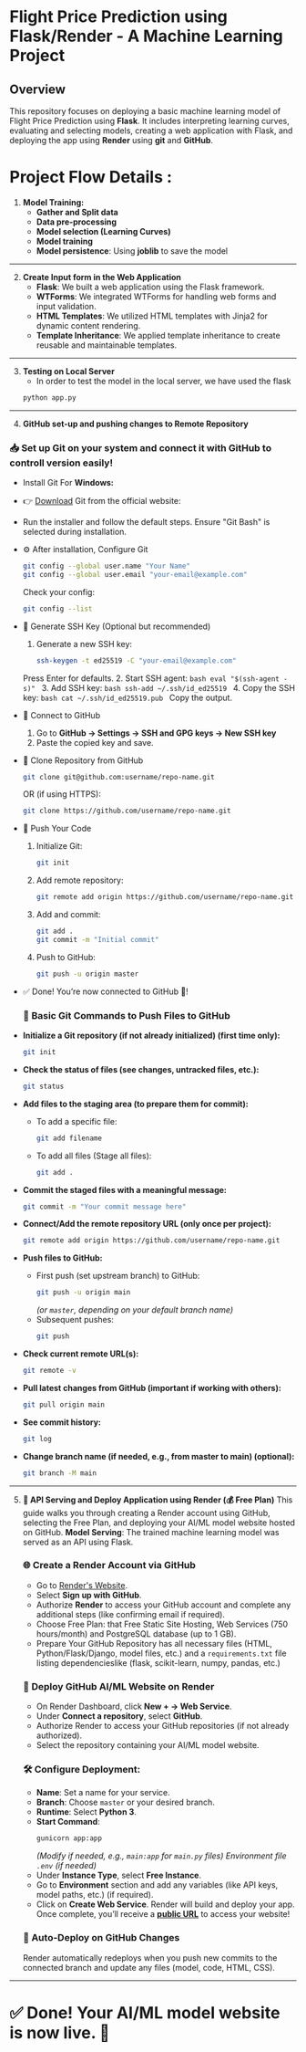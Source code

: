 # Flight Price Prediction using Flask/Render - A Machine Learning Project

## Overview

This repository focuses on deploying a basic machine learning model of Flight Price Prediction using **Flask**. It includes interpreting learning curves, evaluating and selecting models, creating a web application with Flask, and deploying the app using **Render** using **git** and **GitHub**.

# Project Flow Details :
1. **Model Training:**
    - **Gather and Split data**
    - **Data pre-processing**
    - **Model selection (Learning Curves)**
    - **Model training**
    - **Model persistence**: Using **joblib** to save the model

---

2. **Create Input form in the Web Application**
    - **Flask**: We built a web application using the Flask framework.
    - **WTForms**: We integrated WTForms for handling web forms and input validation.
    - **HTML Templates**: We utilized HTML templates with Jinja2 for dynamic content rendering.
    - **Template Inheritance**: We applied template inheritance to create reusable and maintainable templates.

---

3. **Testing on Local Server**
   - In order to test the model in the local server, we have used the flask
   ```bash
   python app.py
   ```

---

4. **GitHub set-up and pushing changes to Remote Repository**
### 📥 Set up Git on your system and connect it with GitHub to controll version easily!
- Install Git For **Windows:**
- 👉 [Download](https://git-scm.com/download/win) Git from the official website: 
- Run the installer and follow the default steps. Ensure "Git Bash" is selected during installation.
- ⚙️ After installation, Configure Git
   ```bash
   git config --global user.name "Your Name"
   git config --global user.email "your-email@example.com"
   ```
   Check your config:
   ```bash
   git config --list
   ```
- 🔐 Generate SSH Key (Optional but recommended)
   1. Generate a new SSH key:
      ```bash
      ssh-keygen -t ed25519 -C "your-email@example.com"
      ```
   Press Enter for defaults.
   2. Start SSH agent:
      ```bash
      eval "$(ssh-agent -s)"
      ```
   3. Add SSH key:
      ```bash
      ssh-add ~/.ssh/id_ed25519
      ```
   4. Copy the SSH key:
      ```bash
      cat ~/.ssh/id_ed25519.pub
      ```
   Copy the output.
- 🔗 Connect to GitHub
   1. Go to **GitHub → Settings → SSH and GPG keys → New SSH key**  
   2. Paste the copied key and save.
- 📂 Clone Repository from GitHub
   ```bash
   git clone git@github.com:username/repo-name.git
   ```
   OR (if using HTTPS):
   ```bash
   git clone https://github.com/username/repo-name.git
   ```
- 🚀 Push Your Code
   1. Initialize Git:
      ```bash
      git init
      ```
   2. Add remote repository:
      ```bash
      git remote add origin https://github.com/username/repo-name.git
      ```
   3. Add and commit:
      ```bash
      git add .
      git commit -m "Initial commit"
      ```
   4. Push to GitHub:
      ```bash
      git push -u origin master
      ```
- ✅ Done! You’re now connected to GitHub 🎉!

    ### 📄 Basic Git Commands to Push Files to GitHub
- **Initialize a Git repository (if not already initialized) (first time only):**
   ```bash
   git init
   ```
- **Check the status of files (see changes, untracked files, etc.):**
   ```bash
   git status
   ```
- **Add files to the staging area (to prepare them for commit):**
   - To add a specific file:
     ```bash
     git add filename
     ```
   - To add all files (Stage all files):
     ```bash
     git add .
     ```
- **Commit the staged files with a meaningful message:**
   ```bash
   git commit -m "Your commit message here"
   ```
- **Connect/Add the remote repository URL (only once per project):**
   ```bash
   git remote add origin https://github.com/username/repo-name.git
   ```
- **Push files to GitHub:**
   - First push (set upstream branch) to GitHub:
     ```bash
     git push -u origin main
     ```
     *(or `master`, depending on your default branch name)*
   - Subsequent pushes:
     ```bash
     git push
     ```
- **Check current remote URL(s):**
   ```bash
   git remote -v
   ```
- **Pull latest changes from GitHub (important if working with others):**
   ```bash
   git pull origin main
   ```
- **See commit history:**
   ```bash
   git log
   ```
- **Change branch name (if needed, e.g., from master to main) (optional):**
    ```bash
    git branch -M main
    ```

--- 

5. **🚀 API Serving and Deploy Application using Render (💰 Free Plan)**
    This guide walks you through creating a Render account using GitHub, selecting the Free Plan, and deploying your AI/ML model website hosted on GitHub. **Model Serving**: The trained machine learning model was served as an API using Flask.
    ### 🌐 Create a Render Account via GitHub
    - Go to [Render's Website](https://render.com/).
    - Select **Sign up with GitHub**.
    - Authorize **Render** to access your GitHub account and complete any additional steps (like confirming email if required).
    - Choose Free Plan: that Free Static Site Hosting, Web Services (750 hours/month) and PostgreSQL database (up to 1 GB).
    - Prepare Your GitHub Repository has all necessary files (HTML, Python/Flask/Django, model files, etc.) and a `requirements.txt` file listing dependencieslike (flask, scikit-learn, numpy, pandas, etc.)
    ### 🚀 Deploy GitHub AI/ML Website on Render
    - On Render Dashboard, click **New + → Web Service**.
    - Under **Connect a repository**, select **GitHub**.
    - Authorize Render to access your GitHub repositories (if not already authorized).
    - Select the repository containing your AI/ML model website.
    ### 🛠️ Configure Deployment:
    - **Name**: Set a name for your service.
    - **Branch**: Choose `master` or your desired branch.
    - **Runtime**: Select **Python 3**.
    - **Start Command**:
        ```bash
        gunicorn app:app
        ```
        _(Modify if needed, e.g., `main:app` for `main.py` files)_
        _Environment file `.env` (if needed)_
    - Under **Instance Type**, select **Free Instance**.
    - Go to **Environment** section and add any variables (like API keys, model paths, etc.) (if required).
    - Click on **Create Web Service**. Render will build and deploy your app. Once complete, you’ll receive a [**public URL**](https://flight-price-prediction-oo4w.onrender.com) to access your website!
    ### 🔄 Auto-Deploy on GitHub Changes
    Render automatically redeploys when you push new commits to the connected branch and update any files (model, code, HTML, CSS).

---

# ✅ Done! Your AI/ML model website is now live. 🎉
